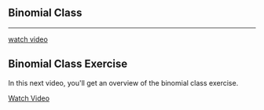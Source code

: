Binomial Class
---
---
[watch video](https://www.youtube.com/watch?v=O-4qRh74rkI)

Binomial Class Exercise
---

In this next video, you'll get an overview of the binomial class exercise.

[Watch Video](https://www.youtube.com/watch?v=xTamXY6Z9Kg)
